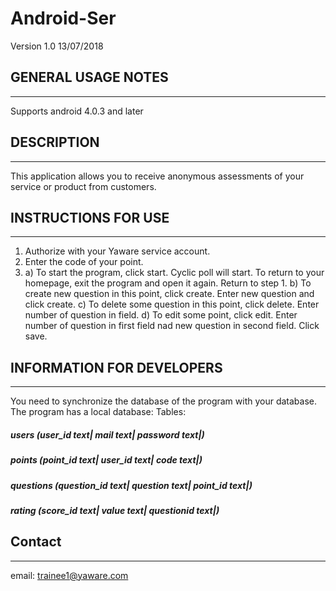 # Android-Ser
Version 1.0 13/07/2018

## GENERAL USAGE NOTES
--------------------
Supports android 4.0.3 and later

## DESCRIPTION
------------
This application allows you to receive anonymous assessments of your service or product from customers.

## INSTRUCTIONS FOR USE
---------------------
1. Authorize with your Yaware service account.
2. Enter the code of your point.
3. 
	a) To start the program, click start. Сyclic poll will 	start. To return to your homepage, exit the program  	and open it again. Return to step 1.
	b) To create new question in this point, click create. 
	Enter new question and click create.
	c) To delete some question in this point, click delete.
	Enter number of question in field.
	d) To edit some point, click edit. Enter number of 	question in first field nad new question in second field. 	Click save.

## INFORMATION FOR DEVELOPERS
---------------------------
You need to synchronize the database of the program with your database. The program has a local database:
Tables: 
##### users (user_id text| mail text| password text|)
##### points (point_id text| user_id text| code text|)
##### questions (question_id text| question text| point_id text|)
##### rating (score_id text| value text| questionid text|)

## Contact
--------
email: trainee1@yaware.com








